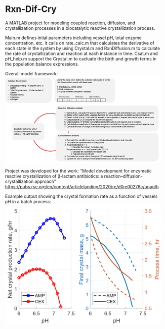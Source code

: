 # Rxn-Dif-Cry
A MATLAB project for modeling coupled reaction, diffusion, and crystallization processes in a biocatalytic reactive crystallization process.

Main.m defines intial parameters including vessel pH, total enzyme concentration, etc. It calls on rate_calc.m that calculates the derivative of each state in the system by using Crystal.m and RxnDiffusion.m to calculate the rate of crystallization and reaction at each instance in time. Csat.m and pH_help.m support the Crystal.m to cacluate the birth and growth terms in the population balance expressions.

Overall model framework:
<img src="assets/framework.PNG" width="512"/>

Project was developed for the work: "Model development for enzymatic reactive crystallization of β-lactam antibiotics: a reaction–diffusion-crystallization approach"
https://pubs.rsc.org/en/content/articlelanding/2020/re/d0re00276c/unauth

Example output showing the crystal formation rate as a function of vessels pH in a batch process:
<img src="assets/Fig_pH sensitivity.PNG" width="512"/>
